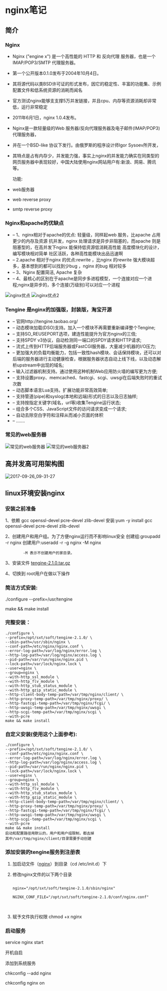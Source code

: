 # nginx笔记

## 简介

### Nginx

- Nginx ("engine x") 是一个高性能的 HTTP 和 反向代理 服务器，也是一个 IMAP/POP3/SMTP 代理服务器。
- 第一个公开版本0.1.0发布于2004年10月4日。
- 其将源代码以类BSD许可证的形式发布，因它的稳定性、丰富的功能集、示例配置文件和低系统资源的消耗而闻名
- 官方测试nginx能够支支撑5万并发链接，并且cpu、内存等资源消耗却非常低，运行非常稳定


- 2011年6月1日，nginx 1.0.4发布。

- Nginx是一款轻量级的Web 服务器/反向代理服务器及电子邮件(IMAP/POP3)代理服务器，

- 并在一个BSD-like 协议下发行。由俄罗斯的程序设计师Igor Sysoev所开发，

- 其特点是占有内存少，并发能力强，事实上nginx的并发能力确实在同类型的网页服务器中表现较好，中国大陆使用nginx网站用户有:新浪、网易、腾讯等。

  功能:

- web服务器

- web reverse proxy

- smtp reverse proxy





### Nginx和apache的优缺点

- –  1、nginx相对于apache的优点:
  轻量级，同样起web 服务，比apache 占用更少的内存及资源
  抗并发，nginx 处理请求是异步非阻塞的，而apache 则是阻塞型的，在高并发下nginx
  能保持低资源低消耗高性能
  高度模块化的设计，编写模块相对简单
  社区活跃，各种高性能模块出品迅速啊
- –  2.apache 相对于nginx 的优点:rewrite ，比nginx 的rewrite 强大模块超多，基本想到的都可以找到少bug ，nginx 的bug 相对较多
- –  3、Nginx 配置简洁, Apache 复杂
- –  4、最核心的区别在于apache是同步多进程模型，一个连接对应一个进程;nginx是异步的，多个连接(万级别)可以对应一个进程


![nginx优点](image-201709260933/nginx优点.png)
![nginx优点2](image-201709260933/nginx优点2.png)






### Tengine 是nginx的加强版，封装版，淘宝开源

- –  官网http://tengine.taobao.org/
- –  动态模块加载(DSO)支持。加入一个模块不再需要重新编译整个Tengine;
- –  支持SO_REUSEPORT选项，建连性能提升为官方nginx的三倍;
- –  支持SPDY v3协议，自动检测同一端口的SPDY请求和HTTP请求;
- –  流式上传到HTTP后端服务器或FastCGI服务器，大量减少机器的I/O压力;
- –  更加强大的负载均衡能力，包括一致性hash模块、会话保持模块，还可以对后端的服务器进行主动健康检查，根据服务器状态自动上线下线，以及动态解析upstream中出现的域名;
- –  输入过滤器机制支持。通过使用这种机制Web应用防火墙的编写更为方便;
- –  支持设置proxy、memcached、fastcgi、scgi、uwsgi在后端失败时的重试次数
- –  动态脚本语言Lua支持。扩展功能非常高效简单;
- –  支持管道(pipe)和syslog(本地和远端)形式的日志以及日志抽样;
- –  支持按指定关键字(域名，url等)收集Tengine运行状态;
- –  组合多个CSS、JavaScript文件的访问请求变成一个请求;
- –  自动去除空白字符和注释从而减小页面的体积
- –  .......




### 常见的web服务器

![常见的web服务器](image-201709260933/常见的web服务器.png)
![常见的web服务器2](image-201709260933/常见的web服务器2.png)


## 高并发高可用架构图

![2017-09-26_09-31-27](image-201709260933/2017-09-26_09-31-27.png)





## linux环境安装nginx



### 安装之前准备

1、依赖 gcc openssl-devel pcre-devel zlib-devel
安装:yum -y install gcc openssl-devel pcre-devel zlib-devel

2、创建用户和用户组。为了方便nginx运行而不影响linux安全
创建组:groupadd -r nginx
创建用户:useradd -r -g nginx -M nginx

 			-M 表示不创建用户的家目录。

3、安装文件 [tengine-2.1.0.tar.gz](image-201709260933/tengine-2.1.0.tar.gz)

4、切换到 root用户在做以下操作

### 简洁方式安装:

./configure \--prefix=/usr/tengine

make && make install

### 完整安装：



```
./configure \
--prefix=/opt/sxt/soft/tengine-2.1.0/ \
--sbin-path=/usr/sbin/nginx \
--conf-path=/etc/nginx/nginx.conf \
--error-log-path=/var/log/nginx/error.log \
--http-log-path=/var/log/nginx/access.log \
--pid-path=/var/run/nginx/nginx.pid \
--lock-path=/var/lock/nginx.lock \
--user=nginx \
--group=nginx \
--with-http_ssl_module \
--with-http_flv_module \
--with-http_stub_status_module \
--with-http_gzip_static_module \
--http-client-body-temp-path=/var/tmp/nginx/client/ \
--http-proxy-temp-path=/var/tmp/nginx/proxy/ \
--http-fastcgi-temp-path=/var/tmp/nginx/fcgi/ \
--http-uwsgi-temp-path=/var/tmp/nginx/uwsgi \
--http-scgi-temp-path=/var/tmp/nginx/scgi \
--with-pcre
make && make install
```



### 自定义安装(使用这个上面参考):

```
./configure \
--prefix=/opt/sxt/soft/tengine-2.1.0/ \
--conf-path=/etc/nginx/nginx.conf \
--error-log-path=/var/log/nginx/error.log \
--http-log-path=/var/log/nginx/access.log \
--pid-path=/var/run/nginx/nginx.pid \
--lock-path=/var/lock/nginx.lock \
--user=nginx \
--group=nginx \
--with-http_ssl_module \
--with-http_flv_module \
--with-http_stub_status_module \
--with-http_gzip_static_module \
--http-client-body-temp-path=/var/tmp/nginx/client/ \
--http-proxy-temp-path=/var/tmp/nginx/proxy/ \
--http-fastcgi-temp-path=/var/tmp/nginx/fcgi/ \
--http-uwsgi-temp-path=/var/tmp/nginx/uwsgi \
--http-scgi-temp-path=/var/tmp/nginx/scgi \
--with-pcre
make && make install
启动和配置路径用默认的，用户和用户组限制，都去掉
其中/var/tmp/nginx/client/目录需要手动创建
```

### 添加安装的tengine服务到注册表

1. 加启动文件（[nginx](image-201709260933/nginx)）到目录（cd /etc/init.d）下

2. 修改nginx文件的以下两个目录

   ```

   nginx="/opt/sxt/soft/tengine-2.1.0/sbin/nginx"

   NGINX_CONF_FILE="/opt/sxt/soft/tengine-2.1.0/conf/nginx.conf"
   ```

   ​

3. 赋予文件执行权限 chmod +x nginx





### 启动服务

service  nginx  start

开机自启

添加到系统服务

chkconfig --add nginx  

chkconfig nginx   on  